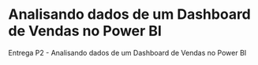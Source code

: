 # Analisando dados de um Dashboard de Vendas no Power BI
Entrega P2 - Analisando dados de um Dashboard de Vendas no Power BI
